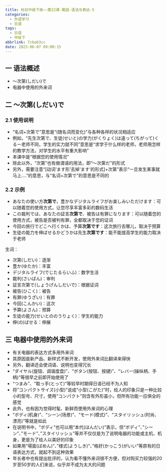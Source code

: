 ```yaml
---
title: 标日中级下册——第22课-電話-语法与表达-5
categories:
  - 外语学习
  - 日语
tags:
  - 日语
  - 中级下
abbrlink: 7cbab3cc
date: 2023-06-07 09:00:15
---
```

## 一 语法概述

* ～次第(しだい)で
* 电器中使用的外来词

<!--more-->

## 二 ～次第(しだい)で

### 2.1 使用说明

* “名词+次第で”意思是“(随名词而变化)”与各种各样的状况相适应
* 例如，“先生次第で、生徒(せいと)の学力(がくりょく)は違って(ちがって)くるー老师不同，学生的实力就不同”意思是“求学于什么样的老师，老师用怎样的教学方法，对学生的水平有重大影响”
* 本课中是“根据您的使用情况”
* 除此以外，“次第”也有做谓语的用法，即“～次第だ”的形式
* 另外，需要注意“[动词‘ます形’去掉‘ます’的形式]+次第”表示“一旦发生某事就马上....”的意思，与“名词+次第で”的意思是不同的

### 2.2 示例

* あなたの使い方**次第で**，豊かなデジタルライフがお楽しみいただけます：可以随着您的使用方式，让您尽享丰富多彩的数码生活
* この裁判では、あなたの証言**次第で**、被告は有罪になります：可以随着您的使用方式，被告是否被判有罪，全都取决于您的证词
* 今回の旅行でどこへ行くかは、予算**次第です**：这次旅行去哪儿，取决于预算
* 生徒の能力を伸ばせるかどうかは先生**次第です**：能不能提高学生的能力取决于老师

生词：

* 次第(しだい)：逐渐
* 豊か(ゆたか)：丰富
* デジタルライフ(でじたるらいふ)：数字生活
* 裁判(さいばん)：审判
* 証言次第で(しょうげんしだいで)：根据证词
* 被告(ひこく)：被告
* 有罪(ゆうざい)：有罪
* 今回(こんかい)：这次
* 予算(よさん)：预算
* 生徒の能力(せいとののうりょく)：学生的能力
* 伸(の)ばせる：伸展

## 三 电器中使用的外来词

* 有关电器的表达方式多用外来词
* 其原因是新产品、新样式不断开发，使用外来词比翻译来得快
* 另外，翻译还会使词语、说明也变得冗长
* “ダイヤル(旋钮、调谐度盘)”、“ボタン(按钮、按键)”、“レバー(操纵柄、手柄)”等很早之前即开始使用了
* “つまみ”、“取っ手(とって)”等较早时期得日语已经不为人知
* 将”コンパクトサイズ(小型)”说成“小型(こがた)”时，给人的印象只是一种比较小的型号、尺寸，使用“コンパクト”则含有外形虽小，但所有功能一应俱全的感觉
* 此外，也有因为觉得时髦、新鲜而使用外来词的心理
* “ボディ(机身)”、“シーン(场景)”、“モード(模式)”、“スタイリッシュ(时尚、漂亮)”等就是如此
* 在说明书中，“ボディ”也可以用“本代(ほんだい)”表示，但“ボディ”、”シーン”、”モード”、”スタイリッシュ”等并不仅仅是为了说明电器的功能或主机、机身，更是为了给人以美好的印象
* 如果用“場面(ばめん)”、”様式(ようしき)”、”格好(かっこう)がいい”等原有的日语表达方式，就起不到这种效果
* 年长者中也有提出批评的，认为看不懂外来词很不方便，但对购买力较强的20岁至50岁的人们来说，似乎并不成为太大的问题

